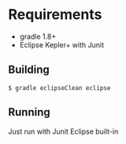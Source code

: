 # Requirements
* gradle 1.8+
* Eclipse Kepler+ with Junit


## Building
	$ gradle eclipseClean eclipse

## Running
Just run with Junit Eclipse built-in


